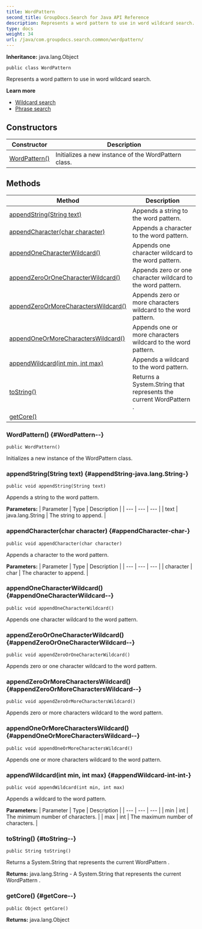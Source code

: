 ```yaml
---
title: WordPattern
second_title: GroupDocs.Search for Java API Reference
description: Represents a word pattern to use in word wildcard search.
type: docs
weight: 34
url: /java/com.groupdocs.search.common/wordpattern/
---
```

**Inheritance:**
java.lang.Object
```
public class WordPattern
```

Represents a word pattern to use in word wildcard search.

**Learn more**

 *  [Wildcard search][]
 *  [Phrase search][]


[Wildcard search]: https://docs.groupdocs.com/display/searchjava/Wildcard+search
[Phrase search]: https://docs.groupdocs.com/display/searchjava/Phrase+search
## Constructors

| Constructor | Description |
| --- | --- |
| [WordPattern()](#WordPattern--) | Initializes a new instance of the  WordPattern  class. |
## Methods

| Method | Description |
| --- | --- |
| [appendString(String text)](#appendString-java.lang.String-) | Appends a string to the word pattern. |
| [appendCharacter(char character)](#appendCharacter-char-) | Appends a character to the word pattern. |
| [appendOneCharacterWildcard()](#appendOneCharacterWildcard--) | Appends one character wildcard to the word pattern. |
| [appendZeroOrOneCharacterWildcard()](#appendZeroOrOneCharacterWildcard--) | Appends zero or one character wildcard to the word pattern. |
| [appendZeroOrMoreCharactersWildcard()](#appendZeroOrMoreCharactersWildcard--) | Appends zero or more characters wildcard to the word pattern. |
| [appendOneOrMoreCharactersWildcard()](#appendOneOrMoreCharactersWildcard--) | Appends one or more characters wildcard to the word pattern. |
| [appendWildcard(int min, int max)](#appendWildcard-int-int-) | Appends a wildcard to the word pattern. |
| [toString()](#toString--) | Returns a  System.String  that represents the current  WordPattern . |
| [getCore()](#getCore--) |  |
### WordPattern() {#WordPattern--}
```
public WordPattern()
```


Initializes a new instance of the  WordPattern  class.

### appendString(String text) {#appendString-java.lang.String-}
```
public void appendString(String text)
```


Appends a string to the word pattern.

**Parameters:**
| Parameter | Type | Description |
| --- | --- | --- |
| text | java.lang.String | The string to append. |

### appendCharacter(char character) {#appendCharacter-char-}
```
public void appendCharacter(char character)
```


Appends a character to the word pattern.

**Parameters:**
| Parameter | Type | Description |
| --- | --- | --- |
| character | char | The character to append. |

### appendOneCharacterWildcard() {#appendOneCharacterWildcard--}
```
public void appendOneCharacterWildcard()
```


Appends one character wildcard to the word pattern.

### appendZeroOrOneCharacterWildcard() {#appendZeroOrOneCharacterWildcard--}
```
public void appendZeroOrOneCharacterWildcard()
```


Appends zero or one character wildcard to the word pattern.

### appendZeroOrMoreCharactersWildcard() {#appendZeroOrMoreCharactersWildcard--}
```
public void appendZeroOrMoreCharactersWildcard()
```


Appends zero or more characters wildcard to the word pattern.

### appendOneOrMoreCharactersWildcard() {#appendOneOrMoreCharactersWildcard--}
```
public void appendOneOrMoreCharactersWildcard()
```


Appends one or more characters wildcard to the word pattern.

### appendWildcard(int min, int max) {#appendWildcard-int-int-}
```
public void appendWildcard(int min, int max)
```


Appends a wildcard to the word pattern.

**Parameters:**
| Parameter | Type | Description |
| --- | --- | --- |
| min | int | The minimum number of characters. |
| max | int | The maximum number of characters. |

### toString() {#toString--}
```
public String toString()
```


Returns a  System.String  that represents the current  WordPattern .

**Returns:**
java.lang.String - A  System.String  that represents the current  WordPattern .
### getCore() {#getCore--}
```
public Object getCore()
```




**Returns:**
java.lang.Object
